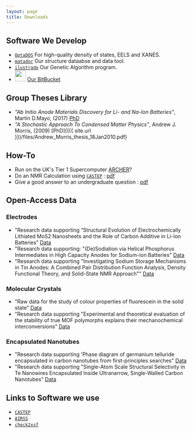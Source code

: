 ```yaml
---
layout: page
title: Downloads
---
```


## Software We Develop

* <a href="http://www.tcm.phy.cam.ac.uk/~ajm255/optados/index.html"><code>OptaDOS</code></a> For high-quality density of states, EELS and XANES.
* <a href="http://matador.science"><code>matador</code></a> Our structure dataabse and data tool.
* <a href="http://www.tcm.phy.cam.ac.uk/~me388/ilustrado"><code>ilustrado</code></a> Our Genetic Algorithm program.
* <img src="https://blog.bitbucket.org/wp-content/themes/bitbucket2012/images/bitbucket.png" width="30"> [Our BitBucket](https://bitbucket.org/AJM_Group/)


## Group Theses Library

* *"Ab Initio Anode Materials Discovery for Li- and Na-Ion Batteries"*, Martin D.Mayo, (2017) [PhD](https://www.repository.cam.ac.uk/handle/1810/270545)
* *"A Stochastic Approach To Condensed Matter Physics"*, Andrew J. Morris, (2009) [PhD](({{ site.url }})/files/Andrew_Morris_thesis_18Jan2010.pdf)

## How-To

* Run on the UK's Tier 1 Supercomputer [ARCHER](http://www.archer.ac.uk/documentation/getting-started/)?
* Do an NMR Calculation using <a href="http://www.castep.org/"><code>CASTEP</code></a> : [pdf](http://www.tcm.phy.cam.ac.uk/~ajm255/NMR_example.pdf)
* Give a good answer to an undergraduate question : [pdf](http://www.tcm.phy.cam.ac.uk/~ajm255/good_practice.html)

## Open-Access Data

### Electrodes
* "Research data supporting “Structural Evolution of Electrochemically Lithiated MoS2 Nanosheets and the Role of Carbon Additive in Li-Ion Batteries” [Data](https://www.repository.cam.ac.uk/handle/1810/260253)
* "Research data supporting: "(De)Sodiation via Helical Phosphorus Intermediates in High Capacity Anodes for Sodium-ion Batteries" [Data](https://www.repository.cam.ac.uk/handle/1810/277264)
* "Research data supporting "Investigating Sodium Storage Mechanisms in Tin Anodes: A Combined Pair Distribution Function Analysis, Density Functional Theory, and Solid-State NMR Approach"" [Data](https://www.repository.cam.ac.uk/handle/1810/264373)

### Molecular Crystals
* "Raw data for the study of colour properties of fluorescein in the solid state" [Data](https://www.repository.cam.ac.uk/handle/1810/249125)
* "Research data supporting "Experimental and theoretical evaluation of the stability of true MOF polymorphs explains their mechanochemical interconversions" [Data](https://www.repository.cam.ac.uk/handle/1810/271569)

### Encapsulated Nanotubes
* "Research data supporting 'Phase diagram of germanium telluride encapsulated in carbon nanotubes from first-principles searches" [Data](https://www.repository.cam.ac.uk/handle/1810/270277)
* "Research data supporting "Single-Atom Scale Structural Selectivity in Te Nanowires Encapsulated Inside Ultranarrow, Single-Walled Carbon Nanotubes" [Data](https://www.repository.cam.ac.uk/handle/1810/264203)


## Links to Software we use

* <a href="http://www.castep.org/"><code>CASTEP</code></a>
* <a href="http://www.castep.org/Tutorials/AIRSS"><code>AIRSS</code></a>
* <a href="http://www.c2x.org.uk"><code>check2xsf</code></a>
